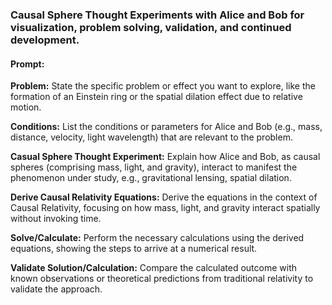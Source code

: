 ### **Causal Sphere Thought Experiments with Alice and Bob for visualization, problem solving, validation, and continued development.**

#### **Prompt:**

**Problem:**
State the specific problem or effect you want to explore, like the formation of an Einstein ring or the spatial dilation effect due to relative motion.

**Conditions:**
List the conditions or parameters for Alice and Bob (e.g., mass, distance, velocity, light wavelength) that are relevant to the problem.

**Casual Sphere Thought Experiment:**
Explain how Alice and Bob, as causal spheres (comprising mass, light, and gravity), interact to manifest the phenomenon under study, e.g., gravitational lensing, spatial dilation.

**Derive Causal Relativity Equations:**
Derive the equations in the context of Causal Relativity, focusing on how mass, light, and gravity interact spatially without invoking time.

**Solve/Calculate:**
Perform the necessary calculations using the derived equations, showing the steps to arrive at a numerical result.

**Validate Solution/Calculation:**
Compare the calculated outcome with known observations or theoretical predictions from traditional relativity to validate the approach.
